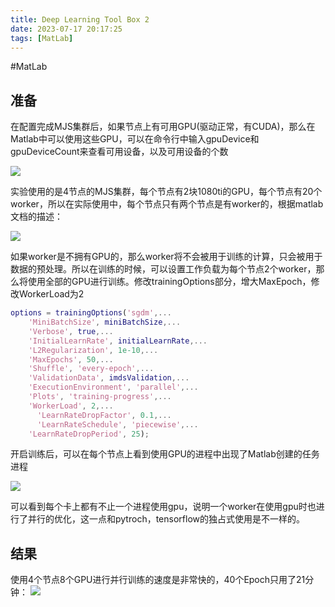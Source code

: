 ```yaml
---
title: Deep Learning Tool Box 2
date: 2023-07-17 20:17:25
tags: [MatLab]
---
```


#MatLab

## 准备
在配置完成MJS集群后，如果节点上有可用GPU(驱动正常，有CUDA)，那么在Matlab中可以使用这些GPU，可以在命令行中输入gpuDevice和gpuDeviceCount来查看可用设备，以及可用设备的个数


![](img/DA17F4D6-73E2-42B9-8F21-D4DB8AA282DE.png
)

实验使用的是4节点的MJS集群，每个节点有2块1080ti的GPU，每个节点有20个worker，所以在实际使用中，每个节点只有两个节点是有worker的，根据matlab文档的描述：

![](img/60970741-AEA0-44F9-9F39-DD5CD3B9CA36.png
)

如果worker是不拥有GPU的，那么worker将不会被用于训练的计算，只会被用于数据的预处理。所以在训练的时候，可以设置工作负载为每个节点2个worker，那么将使用全部的GPU进行训练。修改trainingOptions部分，增大MaxEpoch，修改WorkerLoad为2

``` Matlab
options = trainingOptions('sgdm',...
    'MiniBatchSize', miniBatchSize,...
    'Verbose', true,...
    'InitialLearnRate', initialLearnRate,...
    'L2Regularization', 1e-10,...
    'MaxEpochs', 50,...
    'Shuffle', 'every-epoch',...
    'ValidationData', imdsValidation,...
    'ExecutionEnvironment', 'parallel',...
    'Plots', 'training-progress',...
    'WorkerLoad', 2,...
	  'LearnRateDropFactor', 0.1,...
	  'LearnRateSchedule', 'piecewise',...
    'LearnRateDropPeriod', 25);
```

开启训练后，可以在每个节点上看到使用GPU的进程中出现了Matlab创建的任务进程

![](img/B70D8485-07D1-4A71-AC5B-9A501C7654B8.png
)

可以看到每个卡上都有不止一个进程使用gpu，说明一个worker在使用gpu时也进行了并行的优化，这一点和pytroch，tensorflow的独占式使用是不一样的。

## 结果
使用4个节点8个GPU进行并行训练的速度是非常快的，40个Epoch只用了21分钟：
![](img/34ABA02E-5D20-42A8-871D-AD596FC54E1B.png)
